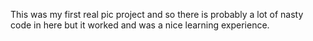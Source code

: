 This was my first real pic project and so there is probably a lot of nasty code in here but it worked and was a nice learning experience.